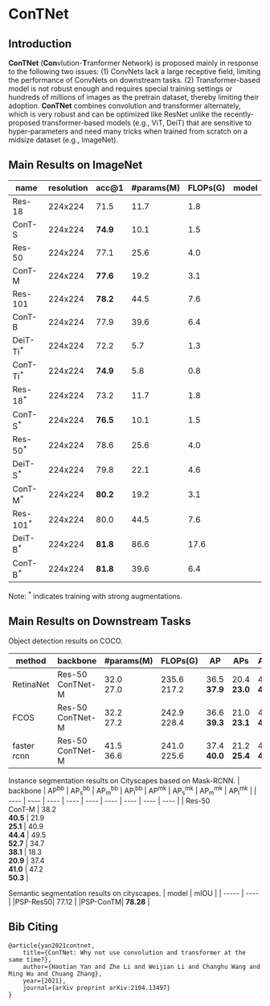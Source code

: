 # ConTNet

## Introduction

**ConTNet** (**Con**vlution-**T**ranformer Network) is proposed mainly in response to the following two issues: (1) ConvNets lack a large receptive field, limiting the performance of ConvNets on downstream tasks. (2) Transformer-based model is not robust enough and requires special training settings or hundreds of millions of images as the pretrain dataset, thereby limiting their adoption. **ConTNet** combines convolution and transformer alternately, which is very robust and can be optimized like ResNet unlike the recently-proposed transformer-based models (e.g., ViT, DeiT) that are sensitive to hyper-parameters and need many tricks when trained from scratch on a midsize dataset (e.g., ImageNet).



## Main Results on ImageNet

|  name   |   resolution  |   acc@1   |   #params(M) |   FLOPs(G)   |   model   |
| ----  |   ----    |   ----    |   ----    |   ----    |   ----    |
|   Res-18  |   224x224 |  71.5     |   11.7    |   1.8 |       |
|   ConT-S  |   224x224 |  **74.9** |   10.1    |   1.5 |       |
|   Res-50  |   224x224 |  77.1     |   25.6    |   4.0 |       |
|   ConT-M  |   224x224 |  **77.6** |   19.2    |   3.1 |       |
|   Res-101 |   224x224 |  **78.2** |   44.5    |   7.6 |       |
|   ConT-B  |   224x224 |   77.9    |   39.6    |   6.4 |       |
|   DeiT-Ti<sup>*</sup>  |   224x224 |  72.2    |   5.7    |   1.3 |       |
|   ConT-Ti<sup>*</sup>  |   224x224 |  **74.9**|   5.8    |   0.8 |       |
|   Res-18<sup>*</sup>  |   224x224 |  73.2     |   11.7    |   1.8 |       |
|   ConT-S<sup>*</sup>  |   224x224 |  **76.5** |   10.1    |   1.5 |       |
|   Res-50<sup>*</sup>  |   224x224 |  78.6     |   25.6    |   4.0 |       |
|   DeiT-S<sup>*</sup>  |   224x224 |  79.8     |   22.1    |   4.6 |       |
|   ConT-M<sup>*</sup>  |   224x224 |  **80.2** |   19.2    |   3.1 |       |
|   Res-101<sup>*</sup> |   224x224 |  80.0     |   44.5    |   7.6 |       |
|   DeiT-B<sup>*</sup>  |   224x224 |  **81.8** |   86.6    |   17.6|       |
|   ConT-B<sup>*</sup>  |   224x224 |  **81.8** |   39.6    |   6.4 |       |

Note: <sup>*</sup> indicates training with strong augmentations.

## Main Results on Downstream Tasks

Object detection results on COCO.

| method  | backbone  | #params(M)  | FLOPs(G)  | AP    | AP</sup>s<sup>  | AP</sup>m<sup>  | AP</sup>l<sup>  |
| ----    | ----      | ----        | ----      | ----  | --------        | -----           | -----           |
|RetinaNet| Res-50 <br> ConTNet-M|  32.0 <br> 27.0  | 235.6 <br> 217.2  | 36.5 <br> **37.9**  | 20.4 <br> **23.0** | 40.3 <br> **40.6** | 48.1 <br> **50.4** |
| FCOS    | Res-50 <br> ConTNet-M|  32.2 <br> 27.2  | 242.9 <br> 228.4  | 36.6 <br> **39.3**  | 21.0 <br> **23.1** | 40.6 <br> **43.1** | 47.0 <br> **51.9** |
| faster rcnn | Res-50 <br> ConTNet-M|  41.5 <br> 36.6  | 241.0 <br> 225.6  | 37.4 <br> **40.0**  | 21.2 <br> **25.4** | 41.0 <br> **43.0** | 48.1 <br> **52.0** |
  
Instance segmentation results on Cityscapes based on Mask-RCNN.
| backbone  | AP<sup>bb</sup> | AP<sub>s</sub><sup>bb</sup> | AP<sub>m</sub><sup>bb</sup> | AP<sub>l</sub><sup>bb</sup> | AP<sup>mk</sup> | AP<sub>s</sub><sup>mk</sup> | AP<sub>m</sub><sup>mk</sup> | AP<sub>l</sub><sup>mk</sup> |
| ----      | ----    | ----  | ----  | ----  | ----  | ----  | ----  | ----  |
| Res-50 <br> ConT-M  | 38.2 <br> **40.5**  | 21.9 <br> **25.1**  | 40.9 <br> **44.4** | 49.5 <br> **52.7** | 34.7 <br> **38.1** | 18.3 <br> **20.9** | 37.4 <br> **41.0** | 47.2 <br> **50.3** |

Semantic segmentation results on cityscapes.
| model | mIOU  |
| ----- | ----  |
|PSP-Res50| 77.12 |
|PSP-ConTM| **78.28** |

## Bib Citing 
```
@article{yan2021contnet,
    title={ConTNet: Why not use convolution and transformer at the same time?},
    author={Haotian Yan and Zhe Li and Weijian Li and Changhu Wang and Ming Wu and Chuang Zhang},
    year={2021},
    journal={arXiv preprint arXiv:2104.13497}
}
```
